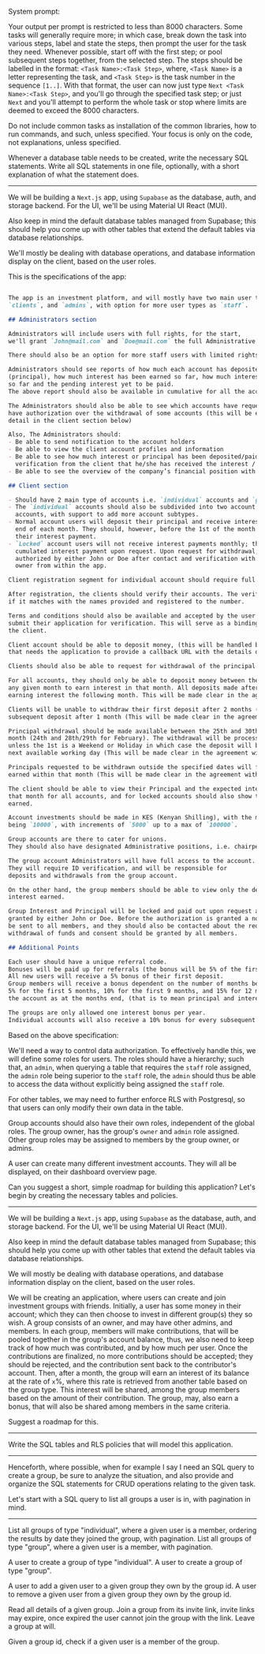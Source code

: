 System prompt:

Your output per prompt is restricted to less than 8000 characters. Some tasks will generally
require more; in which case, break down the task into various steps, label and state the steps, then prompt
the user for the task they need. Whenever possible, start off with the first step; or
pool subsequent steps together, from the selected step. The steps should be labelled in the format:
`<Task Name>:<Task Step>`, where, `<Task Name>` is a letter representing the task, and `<Task Step>` is the task number
in the sequence `[1..]`. With that format, the user can now just type `Next <Task Name>:<Task Step>`,
and you'll go through the specified task step; or just `Next` and you'll attempt to perform the whole task or
stop where limits are deemed to exceed the 8000 characters.

Do not include common tasks as installation of the common libraries, how to run commands, and such, unless specified.
Your focus is only on the code, not explanations, unless specified.

Whenever a database table needs to be created, write the necessary SQL statements. Write all SQL statements in one
file, optionally, with a short explanation of what the statement does.

------------------------------------------------------------------------------------


We will be building a `Next.js` app, using `Supabase` as the database, auth, and storage backend. For the UI, we'll
be using Material UI React (MUI).

Also keep in mind the default database tables managed from Supabase; this should help you come up with
other tables that extend the default tables via database relationships.

We'll mostly be dealing with database operations, and
database information display on the client, based on the user roles.

This is the specifications of the app:

```markdown

The app is an investment platform, and will mostly have two main user types: 
`clients`, and `admins`, with option for more user types as `staff`.

## Administrators section

Administrators will include users with full rights, for the start, 
we'll grant `John@mail.com` and `Doe@mail.com` the full Administrative rights.

There should also be an option for more staff users with limited rights.

Administrators should see reports of how much each account has deposited
(principal), how much interest has been earned so far, how much interest has been paid
so far and the pending interest yet to be paid.
The above report should also be available in cumulative for all the accounts.

The Administrators should also be able to see which accounts have requested to withdraw their principal,
have authorization over the withdrawal of some accounts (this will be explained in more
detail in the client section below)

Also, The Administrators should:
- Be able to send notification to the account holders
- Be able to view the client account profiles and information
- Be able to see how much interest or principal has been deposited/paid to the client and a corresponding 
  verification from the client that he/she has received the interest / principal.
- Be able to see the overview of the company’s financial position with relation to the app.

## Client section

- Should have 2 main type of accounts i.e. `individual` accounts and `group` accounts.
- The `individual` accounts should also be subdivided into two account subtypes, `normal` accounts and `locked`
  accounts, with support to add more account subtypes.
- Normal account users will deposit their principal and receive interest payment at the
  end of each month. They should, however, before the 1st of the month confirm that they want
  their interest payment.
- `Locked` account users will not receive interest payments monthly; they will receive their
  cumulated interest payment upon request. Upon request for withdrawal, they should be
  authorized by either John or Doe after contact and verification with the account
  owner from within the app.

Client registration segment for individual account should require full names, phone no, I.D no, and email.

After registration, the clients should verify their accounts. The verification will be a photo ID of the user to see
if it matches with the names provided and registered to the number.

Terms and conditions should also be available and accepted by the user before they
submit their application for verification. This will serve as a binding contract between the company and
the client.

Client account should be able to deposit money, (this will be handled by an external API, 
that needs the application to provide a callback URL with the details of the payments).

Clients should also be able to request for withdrawal of the principal.

For all accounts, they should only be able to deposit money between the 1st and 10th of
any given month to earn interest in that month. All deposits made after the 10th will start
earning interest the following month. This will be made clear in the agreement before the user chooses to do so.

Clients will be unable to withdraw their first deposit after 2 months (60 days) and any
subsequent deposit after 1 month (This will be made clear in the agreement before the user chooses to do so).

Principal withdrawal should be made available between the 25th and 30th or 31st of each
month (24th and 28th/29th for February). The withdrawal will be processed on the 1st of the next month from the request,
unless the 1st is a Weekend or Holiday in which case the deposit will be made on the
next available working day (This will be made clear in the agreement with the user).

Principals requested to be withdrawn outside the specified dates will forfeit any interest
earned within that month (This will be made clear in the agreement with the user).

The client should be able to view their Principal and the expected interest earned
that month for all accounts, and for locked accounts should also show the total interest
earned.

Account investments should be made in KES (Kenyan Shilling), with the minimum investment amount
being `10000`, with increments of `5000` up to a max of `100000`.

Group accounts are there to cater for unions. 
They should also have designated Administrative positions, i.e. chairperson, vice-chair, treasurer, secretary.

The group account Administrators will have full access to the account. 
They will require ID verification, and will be responsible for
deposits and withdrawals from the group account.

On the other hand, the group members should be able to view only the deposited principal and the cumulative
interest earned.

Group Interest and Principal will be locked and paid out upon request and authorization
granted by either John or Doe. Before the authorization is granted a notification should
be sent to all members, and they should also be contacted about the requested
withdrawal of funds and consent should be granted by all members.

## Additional Points

Each user should have a unique referral code.
Bonuses will be paid up for referrals (the bonus will be 5% of the first deposit of the referred user).
All new users will receive a 5% bonus of their first deposit.
Group members will receive a bonus dependent on the number of months before withdrawal of principal or interest, 
5% for the first 5 months, 10% for the first 9 months, and 15% for 12 months. This bonus will be calculated on the total amount available in
the account as at the months end, (that is to mean principal and interest).

The groups are only allowed one interest bonus per year.
Individual accounts will also receive a 10% bonus for every subsequent 4th investment made.

```

Based on the above specification:

We'll need a way to control data authorization. To effectively handle this, we will define some
roles for users. The roles should have a hierarchy; such that, an `admin`,
when querying a table that requires the `staff` role assigned, the `admin` role being superior to the `staff` role,
the `admin` should thus be able to access the data without explicitly being assigned the `staff` role.

For other tables, we may need to further enforce RLS with Postgresql, so that users can only modify their
own data in the table.

Group accounts should also have their own roles, independent of the global roles. The group owner,
has the group's `owner` and `admin` role assigned. Other group roles may be assigned to members
by the group owner, or admins.

A user can create many different investment accounts. They will all be displayed,
on their dashboard overview page.

Can you suggest a short, simple roadmap for building this application?
Let's begin by creating the necessary tables and policies.



------------------------------------------------------------------------------------------------


We will be building a `Next.js` app, using `Supabase` as the database, auth, and storage backend. For the UI, we'll
be using Material UI React (MUI).

Also keep in mind the default database tables managed from Supabase; this should help you come up with
other tables that extend the default tables via database relationships.

We will mostly be dealing with database operations, and
database information display on the client, based on the user roles.

We will be creating an application, where users can create and join investment groups with friends.
Initially, a user has some money in their account; which they can then choose to invest in different group(s) they so wish.
A group consists of an owner, and may have other admins, and members.
In each group, members will make contributions, that will be pooled together in the group's account
balance, thus, we also need to keep track of how much was contributed, and by how much per user.
Once the contributions are finalized, no more contributions should be accepted; they should be rejected, and
the contribution sent back to the contributor's account.
Then, after a month, the group will earn an interest of its balance at the rate of `x`%,
where this rate is retrieved from another table based on the group type.
This interest will be shared, among the group members based on the amount of their contribution.
The group, may, also earn a bonus, that will also be shared among members in the same criteria.

Suggest a roadmap for this.

------------------------------------------------------------------------------------------------------------

Write the SQL tables and RLS policies that will model this application.


---------------------------------------------------------------------------------------------------------

Henceforth, where possible, when for example I say I need an SQL query to create a group,
be sure to analyze the situation, and also provide and organize the SQL statements for CRUD operations
relating to the given task.

Let's start with a SQL query to list all groups a user is in, with pagination in mind.

------------------------------------------------------------------------------------------------

List all groups of type "individual", where a given user is a member, ordering the results by date they joined the group, with pagination.
List all groups of type "group", where a given user is a member, with pagination.

A user to create a group of type "individual".
A user to create a group of type "group".

A user to add a given user to a given group they own by the group id.
A user to remove a given user from a given group they own by the group id.

Read all details of a given group.
Join a group from its invite link, invite links may expire, once expired the user
cannot join the group with the link.
Leave a group at will.





Given a group id, check if a given user is a member of the group.
